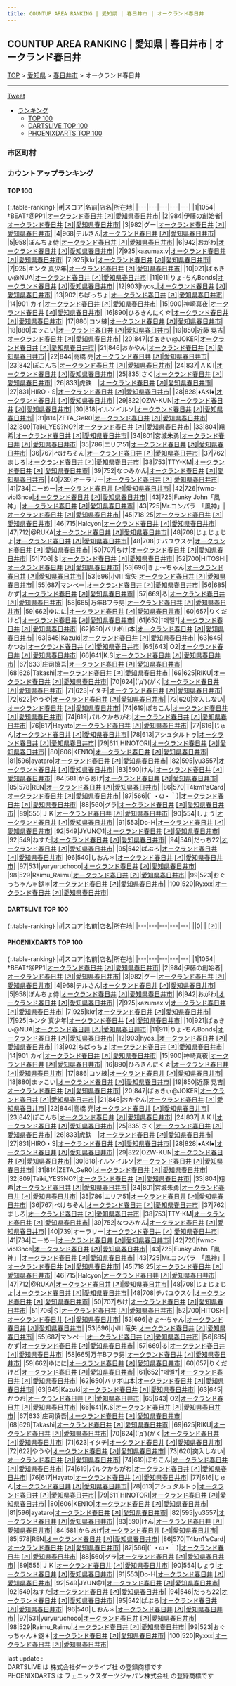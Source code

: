 ```yaml
---
title: COUNTUP AREA RANKING | 愛知県 | 春日井市 | オークランド春日井
---
```

## COUNTUP AREA RANKING | 愛知県 | 春日井市 | オークランド春日井

[TOP](/darts/rank/) > [愛知県](/darts/rank/愛知県/) > [春日井市](/darts/rank/愛知県/春日井市/) > オークランド春日井

___

<a href="https://twitter.com/share?ref_src=twsrc%5Etfw" data-text="COUNTUP AREA RANKING | 愛知県春日井市オークランド春日井" class="twitter-share-button" data-hashtags="DARTSLIVE,PHOENIXDARTS,darts,ダーツ" data-show-count="false">Tweet</a>

* [ランキング](#カウントアップランキング)
    * [TOP 100](#top-100)
    * [DARTSLIVE TOP 100](#dartslive-top-100)
    * [PHOENIXDARTS TOP 100](#phoenixdarts-top-100)

### 市区町村

<ul>

</ul>

### カウントアップランキング

#### TOP 100



{:.table-ranking}
|#|スコア|名前|店名|所在地|
|---|---|---|---|---|
|1|1054|<span class="rank-name-pd">†BEAT†@PP1</span>|<a href="/darts/rank/shops/10073.html">オークランド春日井</a> <a href="https://vs.phoenixdarts.com/jp/shop/shopDetailInfo/s_10073?s_seq=10073">[↗]</a>|<a href="/darts/rank/愛知県/春日井市">愛知県春日井市</a>|
|2|984|<span class="rank-name-pd">伊藤の創始者</span>|<a href="/darts/rank/shops/10073.html">オークランド春日井</a> <a href="https://vs.phoenixdarts.com/jp/shop/shopDetailInfo/s_10073?s_seq=10073">[↗]</a>|<a href="/darts/rank/愛知県/春日井市">愛知県春日井市</a>|
|3|982|<span class="rank-name-pd">グー</span>|<a href="/darts/rank/shops/10073.html">オークランド春日井</a> <a href="https://vs.phoenixdarts.com/jp/shop/shopDetailInfo/s_10073?s_seq=10073">[↗]</a>|<a href="/darts/rank/愛知県/春日井市">愛知県春日井市</a>|
|4|968|<span class="rank-name-pd">テルさん</span>|<a href="/darts/rank/shops/10073.html">オークランド春日井</a> <a href="https://vs.phoenixdarts.com/jp/shop/shopDetailInfo/s_10073?s_seq=10073">[↗]</a>|<a href="/darts/rank/愛知県/春日井市">愛知県春日井市</a>|
|5|958|<span class="rank-name-pd">ぽんちょ侍</span>|<a href="/darts/rank/shops/10073.html">オークランド春日井</a> <a href="https://vs.phoenixdarts.com/jp/shop/shopDetailInfo/s_10073?s_seq=10073">[↗]</a>|<a href="/darts/rank/愛知県/春日井市">愛知県春日井市</a>|
|6|942|<span class="rank-name-pd">おがわ</span>|<a href="/darts/rank/shops/10073.html">オークランド春日井</a> <a href="https://vs.phoenixdarts.com/jp/shop/shopDetailInfo/s_10073?s_seq=10073">[↗]</a>|<a href="/darts/rank/愛知県/春日井市">愛知県春日井市</a>|
|7|925|<span class="rank-name-pd">kazumax.v</span>|<a href="/darts/rank/shops/10073.html">オークランド春日井</a> <a href="https://vs.phoenixdarts.com/jp/shop/shopDetailInfo/s_10073?s_seq=10073">[↗]</a>|<a href="/darts/rank/愛知県/春日井市">愛知県春日井市</a>|
|7|925|<span class="rank-name-pd">kkr</span>|<a href="/darts/rank/shops/10073.html">オークランド春日井</a> <a href="https://vs.phoenixdarts.com/jp/shop/shopDetailInfo/s_10073?s_seq=10073">[↗]</a>|<a href="/darts/rank/愛知県/春日井市">愛知県春日井市</a>|
|7|925|<span class="rank-name-pd">キンタ 真少年</span>|<a href="/darts/rank/shops/10073.html">オークランド春日井</a> <a href="https://vs.phoenixdarts.com/jp/shop/shopDetailInfo/s_10073?s_seq=10073">[↗]</a>|<a href="/darts/rank/愛知県/春日井市">愛知県春日井市</a>|
|10|921|<span class="rank-name-pd">ばぁきぃ@NUA</span>|<a href="/darts/rank/shops/10073.html">オークランド春日井</a> <a href="https://vs.phoenixdarts.com/jp/shop/shopDetailInfo/s_10073?s_seq=10073">[↗]</a>|<a href="/darts/rank/愛知県/春日井市">愛知県春日井市</a>|
|11|911|<span class="rank-name-pd">りょ-ちんBonds</span>|<a href="/darts/rank/shops/10073.html">オークランド春日井</a> <a href="https://vs.phoenixdarts.com/jp/shop/shopDetailInfo/s_10073?s_seq=10073">[↗]</a>|<a href="/darts/rank/愛知県/春日井市">愛知県春日井市</a>|
|12|903|<span class="rank-name-pd">hyos_</span>|<a href="/darts/rank/shops/10073.html">オークランド春日井</a> <a href="https://vs.phoenixdarts.com/jp/shop/shopDetailInfo/s_10073?s_seq=10073">[↗]</a>|<a href="/darts/rank/愛知県/春日井市">愛知県春日井市</a>|
|13|902|<span class="rank-name-pd">ちばっちょ</span>|<a href="/darts/rank/shops/10073.html">オークランド春日井</a> <a href="https://vs.phoenixdarts.com/jp/shop/shopDetailInfo/s_10073?s_seq=10073">[↗]</a>|<a href="/darts/rank/愛知県/春日井市">愛知県春日井市</a>|
|14|901|<span class="rank-name-pd">カイ</span>|<a href="/darts/rank/shops/10073.html">オークランド春日井</a> <a href="https://vs.phoenixdarts.com/jp/shop/shopDetailInfo/s_10073?s_seq=10073">[↗]</a>|<a href="/darts/rank/愛知県/春日井市">愛知県春日井市</a>|
|15|900|<span class="rank-name-pd">神崎真夜</span>|<a href="/darts/rank/shops/10073.html">オークランド春日井</a> <a href="https://vs.phoenixdarts.com/jp/shop/shopDetailInfo/s_10073?s_seq=10073">[↗]</a>|<a href="/darts/rank/愛知県/春日井市">愛知県春日井市</a>|
|16|890|<span class="rank-name-pd">ひろきんにく☆</span>|<a href="/darts/rank/shops/10073.html">オークランド春日井</a> <a href="https://vs.phoenixdarts.com/jp/shop/shopDetailInfo/s_10073?s_seq=10073">[↗]</a>|<a href="/darts/rank/愛知県/春日井市">愛知県春日井市</a>|
|17|886|<span class="rank-name-pd">コソ練</span>|<a href="/darts/rank/shops/10073.html">オークランド春日井</a> <a href="https://vs.phoenixdarts.com/jp/shop/shopDetailInfo/s_10073?s_seq=10073">[↗]</a>|<a href="/darts/rank/愛知県/春日井市">愛知県春日井市</a>|
|18|880|<span class="rank-name-pd">まッこい</span>|<a href="/darts/rank/shops/10073.html">オークランド春日井</a> <a href="https://vs.phoenixdarts.com/jp/shop/shopDetailInfo/s_10073?s_seq=10073">[↗]</a>|<a href="/darts/rank/愛知県/春日井市">愛知県春日井市</a>|
|19|850|<span class="rank-name-pd"><span class="pro-icon-pd"></span>近藤 晃吉</span>|<a href="/darts/rank/shops/10073.html">オークランド春日井</a> <a href="https://vs.phoenixdarts.com/jp/shop/shopDetailInfo/s_10073?s_seq=10073">[↗]</a>|<a href="/darts/rank/愛知県/春日井市">愛知県春日井市</a>|
|20|847|<span class="rank-name-pd">ばぁきぃ@JOKER</span>|<a href="/darts/rank/shops/10073.html">オークランド春日井</a> <a href="https://vs.phoenixdarts.com/jp/shop/shopDetailInfo/s_10073?s_seq=10073">[↗]</a>|<a href="/darts/rank/愛知県/春日井市">愛知県春日井市</a>|
|21|846|<span class="rank-name-pd">おかやん</span>|<a href="/darts/rank/shops/10073.html">オークランド春日井</a> <a href="https://vs.phoenixdarts.com/jp/shop/shopDetailInfo/s_10073?s_seq=10073">[↗]</a>|<a href="/darts/rank/愛知県/春日井市">愛知県春日井市</a>|
|22|844|<span class="rank-name-pd"><span class="pro-icon-pd"></span>高橋  亮</span>|<a href="/darts/rank/shops/10073.html">オークランド春日井</a> <a href="https://vs.phoenixdarts.com/jp/shop/shopDetailInfo/s_10073?s_seq=10073">[↗]</a>|<a href="/darts/rank/愛知県/春日井市">愛知県春日井市</a>|
|23|842|<span class="rank-name-pd">ぽこんち</span>|<a href="/darts/rank/shops/10073.html">オークランド春日井</a> <a href="https://vs.phoenixdarts.com/jp/shop/shopDetailInfo/s_10073?s_seq=10073">[↗]</a>|<a href="/darts/rank/愛知県/春日井市">愛知県春日井市</a>|
|24|837|<span class="rank-name-pd">  A  K  I</span>|<a href="/darts/rank/shops/10073.html">オークランド春日井</a> <a href="https://vs.phoenixdarts.com/jp/shop/shopDetailInfo/s_10073?s_seq=10073">[↗]</a>|<a href="/darts/rank/愛知県/春日井市">愛知県春日井市</a>|
|25|835|<span class="rank-name-pd">さく</span>|<a href="/darts/rank/shops/10073.html">オークランド春日井</a> <a href="https://vs.phoenixdarts.com/jp/shop/shopDetailInfo/s_10073?s_seq=10073">[↗]</a>|<a href="/darts/rank/愛知県/春日井市">愛知県春日井市</a>|
|26|833|<span class="rank-name-pd">虎鉄　</span>|<a href="/darts/rank/shops/10073.html">オークランド春日井</a> <a href="https://vs.phoenixdarts.com/jp/shop/shopDetailInfo/s_10073?s_seq=10073">[↗]</a>|<a href="/darts/rank/愛知県/春日井市">愛知県春日井市</a>|
|27|831|<span class="rank-name-pd">HIRO・S</span>|<a href="/darts/rank/shops/10073.html">オークランド春日井</a> <a href="https://vs.phoenixdarts.com/jp/shop/shopDetailInfo/s_10073?s_seq=10073">[↗]</a>|<a href="/darts/rank/愛知県/春日井市">愛知県春日井市</a>|
|28|828|<span class="rank-name-pd">♦︎AKI♦︎</span>|<a href="/darts/rank/shops/10073.html">オークランド春日井</a> <a href="https://vs.phoenixdarts.com/jp/shop/shopDetailInfo/s_10073?s_seq=10073">[↗]</a>|<a href="/darts/rank/愛知県/春日井市">愛知県春日井市</a>|
|29|822|<span class="rank-name-pd">OZW-KUN</span>|<a href="/darts/rank/shops/10073.html">オークランド春日井</a> <a href="https://vs.phoenixdarts.com/jp/shop/shopDetailInfo/s_10073?s_seq=10073">[↗]</a>|<a href="/darts/rank/愛知県/春日井市">愛知県春日井市</a>|
|30|818|<span class="rank-name-pd">イルソイルソ</span>|<a href="/darts/rank/shops/10073.html">オークランド春日井</a> <a href="https://vs.phoenixdarts.com/jp/shop/shopDetailInfo/s_10073?s_seq=10073">[↗]</a>|<a href="/darts/rank/愛知県/春日井市">愛知県春日井市</a>|
|31|814|<span class="rank-name-pd">ZETA_GeR0</span>|<a href="/darts/rank/shops/10073.html">オークランド春日井</a> <a href="https://vs.phoenixdarts.com/jp/shop/shopDetailInfo/s_10073?s_seq=10073">[↗]</a>|<a href="/darts/rank/愛知県/春日井市">愛知県春日井市</a>|
|32|809|<span class="rank-name-pd">Taiki_YES?NO?</span>|<a href="/darts/rank/shops/10073.html">オークランド春日井</a> <a href="https://vs.phoenixdarts.com/jp/shop/shopDetailInfo/s_10073?s_seq=10073">[↗]</a>|<a href="/darts/rank/愛知県/春日井市">愛知県春日井市</a>|
|33|804|<span class="rank-name-pd">翔希</span>|<a href="/darts/rank/shops/10073.html">オークランド春日井</a> <a href="https://vs.phoenixdarts.com/jp/shop/shopDetailInfo/s_10073?s_seq=10073">[↗]</a>|<a href="/darts/rank/愛知県/春日井市">愛知県春日井市</a>|
|34|801|<span class="rank-name-pd">宮城朱勇</span>|<a href="/darts/rank/shops/10073.html">オークランド春日井</a> <a href="https://vs.phoenixdarts.com/jp/shop/shopDetailInfo/s_10073?s_seq=10073">[↗]</a>|<a href="/darts/rank/愛知県/春日井市">愛知県春日井市</a>|
|35|786|<span class="rank-name-pd">エリア51</span>|<a href="/darts/rank/shops/10073.html">オークランド春日井</a> <a href="https://vs.phoenixdarts.com/jp/shop/shopDetailInfo/s_10073?s_seq=10073">[↗]</a>|<a href="/darts/rank/愛知県/春日井市">愛知県春日井市</a>|
|36|767|<span class="rank-name-pd">ぺけちそん</span>|<a href="/darts/rank/shops/10073.html">オークランド春日井</a> <a href="https://vs.phoenixdarts.com/jp/shop/shopDetailInfo/s_10073?s_seq=10073">[↗]</a>|<a href="/darts/rank/愛知県/春日井市">愛知県春日井市</a>|
|37|762|<span class="rank-name-pd">ましろ</span>|<a href="/darts/rank/shops/10073.html">オークランド春日井</a> <a href="https://vs.phoenixdarts.com/jp/shop/shopDetailInfo/s_10073?s_seq=10073">[↗]</a>|<a href="/darts/rank/愛知県/春日井市">愛知県春日井市</a>|
|38|753|<span class="rank-name-pd">TTY-KM</span>|<a href="/darts/rank/shops/10073.html">オークランド春日井</a> <a href="https://vs.phoenixdarts.com/jp/shop/shopDetailInfo/s_10073?s_seq=10073">[↗]</a>|<a href="/darts/rank/愛知県/春日井市">愛知県春日井市</a>|
|39|752|<span class="rank-name-pd">なつみかん</span>|<a href="/darts/rank/shops/10073.html">オークランド春日井</a> <a href="https://vs.phoenixdarts.com/jp/shop/shopDetailInfo/s_10073?s_seq=10073">[↗]</a>|<a href="/darts/rank/愛知県/春日井市">愛知県春日井市</a>|
|40|739|<span class="rank-name-pd">オーラリー</span>|<a href="/darts/rank/shops/10073.html">オークランド春日井</a> <a href="https://vs.phoenixdarts.com/jp/shop/shopDetailInfo/s_10073?s_seq=10073">[↗]</a>|<a href="/darts/rank/愛知県/春日井市">愛知県春日井市</a>|
|41|734|<span class="rank-name-pd">こーめー</span>|<a href="/darts/rank/shops/10073.html">オークランド春日井</a> <a href="https://vs.phoenixdarts.com/jp/shop/shopDetailInfo/s_10073?s_seq=10073">[↗]</a>|<a href="/darts/rank/愛知県/春日井市">愛知県春日井市</a>|
|42|726|<span class="rank-name-pd">fwmc-viol3nce</span>|<a href="/darts/rank/shops/10073.html">オークランド春日井</a> <a href="https://vs.phoenixdarts.com/jp/shop/shopDetailInfo/s_10073?s_seq=10073">[↗]</a>|<a href="/darts/rank/愛知県/春日井市">愛知県春日井市</a>|
|43|725|<span class="rank-name-pd">Funky John「風神」</span>|<a href="/darts/rank/shops/10073.html">オークランド春日井</a> <a href="https://vs.phoenixdarts.com/jp/shop/shopDetailInfo/s_10073?s_seq=10073">[↗]</a>|<a href="/darts/rank/愛知県/春日井市">愛知県春日井市</a>|
|43|725|<span class="rank-name-pd">Mr.コンパラ　「風神」</span>|<a href="/darts/rank/shops/10073.html">オークランド春日井</a> <a href="https://vs.phoenixdarts.com/jp/shop/shopDetailInfo/s_10073?s_seq=10073">[↗]</a>|<a href="/darts/rank/愛知県/春日井市">愛知県春日井市</a>|
|45|718|<span class="rank-name-pd">25</span>|<a href="/darts/rank/shops/10073.html">オークランド春日井</a> <a href="https://vs.phoenixdarts.com/jp/shop/shopDetailInfo/s_10073?s_seq=10073">[↗]</a>|<a href="/darts/rank/愛知県/春日井市">愛知県春日井市</a>|
|46|715|<span class="rank-name-pd">Halcyon</span>|<a href="/darts/rank/shops/10073.html">オークランド春日井</a> <a href="https://vs.phoenixdarts.com/jp/shop/shopDetailInfo/s_10073?s_seq=10073">[↗]</a>|<a href="/darts/rank/愛知県/春日井市">愛知県春日井市</a>|
|47|712|<span class="rank-name-pd">@RUKA</span>|<a href="/darts/rank/shops/10073.html">オークランド春日井</a> <a href="https://vs.phoenixdarts.com/jp/shop/shopDetailInfo/s_10073?s_seq=10073">[↗]</a>|<a href="/darts/rank/愛知県/春日井市">愛知県春日井市</a>|
|48|708|<span class="rank-name-pd">じょじょじょ</span>|<a href="/darts/rank/shops/10073.html">オークランド春日井</a> <a href="https://vs.phoenixdarts.com/jp/shop/shopDetailInfo/s_10073?s_seq=10073">[↗]</a>|<a href="/darts/rank/愛知県/春日井市">愛知県春日井市</a>|
|48|708|<span class="rank-name-pd">チバユウスケ</span>|<a href="/darts/rank/shops/10073.html">オークランド春日井</a> <a href="https://vs.phoenixdarts.com/jp/shop/shopDetailInfo/s_10073?s_seq=10073">[↗]</a>|<a href="/darts/rank/愛知県/春日井市">愛知県春日井市</a>|
|50|707|<span class="rank-name-pd">ちけ</span>|<a href="/darts/rank/shops/10073.html">オークランド春日井</a> <a href="https://vs.phoenixdarts.com/jp/shop/shopDetailInfo/s_10073?s_seq=10073">[↗]</a>|<a href="/darts/rank/愛知県/春日井市">愛知県春日井市</a>|
|51|706|<span class="rank-name-pd">＄</span>|<a href="/darts/rank/shops/10073.html">オークランド春日井</a> <a href="https://vs.phoenixdarts.com/jp/shop/shopDetailInfo/s_10073?s_seq=10073">[↗]</a>|<a href="/darts/rank/愛知県/春日井市">愛知県春日井市</a>|
|52|700|<span class="rank-name-pd">HITOSHI</span>|<a href="/darts/rank/shops/10073.html">オークランド春日井</a> <a href="https://vs.phoenixdarts.com/jp/shop/shopDetailInfo/s_10073?s_seq=10073">[↗]</a>|<a href="/darts/rank/愛知県/春日井市">愛知県春日井市</a>|
|53|696|<span class="rank-name-pd">きょ～ちゃん</span>|<a href="/darts/rank/shops/10073.html">オークランド春日井</a> <a href="https://vs.phoenixdarts.com/jp/shop/shopDetailInfo/s_10073?s_seq=10073">[↗]</a>|<a href="/darts/rank/愛知県/春日井市">愛知県春日井市</a>|
|53|696|<span class="rank-name-pd">小川 竜矢</span>|<a href="/darts/rank/shops/10073.html">オークランド春日井</a> <a href="https://vs.phoenixdarts.com/jp/shop/shopDetailInfo/s_10073?s_seq=10073">[↗]</a>|<a href="/darts/rank/愛知県/春日井市">愛知県春日井市</a>|
|55|687|<span class="rank-name-pd">マンペー</span>|<a href="/darts/rank/shops/10073.html">オークランド春日井</a> <a href="https://vs.phoenixdarts.com/jp/shop/shopDetailInfo/s_10073?s_seq=10073">[↗]</a>|<a href="/darts/rank/愛知県/春日井市">愛知県春日井市</a>|
|56|685|<span class="rank-name-pd">かず</span>|<a href="/darts/rank/shops/10073.html">オークランド春日井</a> <a href="https://vs.phoenixdarts.com/jp/shop/shopDetailInfo/s_10073?s_seq=10073">[↗]</a>|<a href="/darts/rank/愛知県/春日井市">愛知県春日井市</a>|
|57|669|<span class="rank-name-pd">る</span>|<a href="/darts/rank/shops/10073.html">オークランド春日井</a> <a href="https://vs.phoenixdarts.com/jp/shop/shopDetailInfo/s_10073?s_seq=10073">[↗]</a>|<a href="/darts/rank/愛知県/春日井市">愛知県春日井市</a>|
|58|665|<span class="rank-name-pd">万年Bフラ男</span>|<a href="/darts/rank/shops/10073.html">オークランド春日井</a> <a href="https://vs.phoenixdarts.com/jp/shop/shopDetailInfo/s_10073?s_seq=10073">[↗]</a>|<a href="/darts/rank/愛知県/春日井市">愛知県春日井市</a>|
|59|662|<span class="rank-name-pd">ゆにに</span>|<a href="/darts/rank/shops/10073.html">オークランド春日井</a> <a href="https://vs.phoenixdarts.com/jp/shop/shopDetailInfo/s_10073?s_seq=10073">[↗]</a>|<a href="/darts/rank/愛知県/春日井市">愛知県春日井市</a>|
|60|657|<span class="rank-name-pd">りくだけど</span>|<a href="/darts/rank/shops/10073.html">オークランド春日井</a> <a href="https://vs.phoenixdarts.com/jp/shop/shopDetailInfo/s_10073?s_seq=10073">[↗]</a>|<a href="/darts/rank/愛知県/春日井市">愛知県春日井市</a>|
|61|652|<span class="rank-name-pd">†메멜†</span>|<a href="/darts/rank/shops/10073.html">オークランド春日井</a> <a href="https://vs.phoenixdarts.com/jp/shop/shopDetailInfo/s_10073?s_seq=10073">[↗]</a>|<a href="/darts/rank/愛知県/春日井市">愛知県春日井市</a>|
|62|650|<span class="rank-name-pd">バリボ山本</span>|<a href="/darts/rank/shops/10073.html">オークランド春日井</a> <a href="https://vs.phoenixdarts.com/jp/shop/shopDetailInfo/s_10073?s_seq=10073">[↗]</a>|<a href="/darts/rank/愛知県/春日井市">愛知県春日井市</a>|
|63|645|<span class="rank-name-pd">Kazuki</span>|<a href="/darts/rank/shops/10073.html">オークランド春日井</a> <a href="https://vs.phoenixdarts.com/jp/shop/shopDetailInfo/s_10073?s_seq=10073">[↗]</a>|<a href="/darts/rank/愛知県/春日井市">愛知県春日井市</a>|
|63|645|<span class="rank-name-pd">かつお</span>|<a href="/darts/rank/shops/10073.html">オークランド春日井</a> <a href="https://vs.phoenixdarts.com/jp/shop/shopDetailInfo/s_10073?s_seq=10073">[↗]</a>|<a href="/darts/rank/愛知県/春日井市">愛知県春日井市</a>|
|65|643|<span class="rank-name-pd"> O2</span>|<a href="/darts/rank/shops/10073.html">オークランド春日井</a> <a href="https://vs.phoenixdarts.com/jp/shop/shopDetailInfo/s_10073?s_seq=10073">[↗]</a>|<a href="/darts/rank/愛知県/春日井市">愛知県春日井市</a>|
|66|641|<span class="rank-name-pd">K.S</span>|<a href="/darts/rank/shops/10073.html">オークランド春日井</a> <a href="https://vs.phoenixdarts.com/jp/shop/shopDetailInfo/s_10073?s_seq=10073">[↗]</a>|<a href="/darts/rank/愛知県/春日井市">愛知県春日井市</a>|
|67|633|<span class="rank-name-pd">庄司慎吾</span>|<a href="/darts/rank/shops/10073.html">オークランド春日井</a> <a href="https://vs.phoenixdarts.com/jp/shop/shopDetailInfo/s_10073?s_seq=10073">[↗]</a>|<a href="/darts/rank/愛知県/春日井市">愛知県春日井市</a>|
|68|626|<span class="rank-name-pd">Takashi</span>|<a href="/darts/rank/shops/10073.html">オークランド春日井</a> <a href="https://vs.phoenixdarts.com/jp/shop/shopDetailInfo/s_10073?s_seq=10073">[↗]</a>|<a href="/darts/rank/愛知県/春日井市">愛知県春日井市</a>|
|69|625|<span class="rank-name-pd">RIKU</span>|<a href="/darts/rank/shops/10073.html">オークランド春日井</a> <a href="https://vs.phoenixdarts.com/jp/shop/shopDetailInfo/s_10073?s_seq=10073">[↗]</a>|<a href="/darts/rank/愛知県/春日井市">愛知県春日井市</a>|
|70|624|<span class="rank-name-pd">(´д`)(がく</span>|<a href="/darts/rank/shops/10073.html">オークランド春日井</a> <a href="https://vs.phoenixdarts.com/jp/shop/shopDetailInfo/s_10073?s_seq=10073">[↗]</a>|<a href="/darts/rank/愛知県/春日井市">愛知県春日井市</a>|
|71|623|<span class="rank-name-pd">イタチ</span>|<a href="/darts/rank/shops/10073.html">オークランド春日井</a> <a href="https://vs.phoenixdarts.com/jp/shop/shopDetailInfo/s_10073?s_seq=10073">[↗]</a>|<a href="/darts/rank/愛知県/春日井市">愛知県春日井市</a>|
|72|622|<span class="rank-name-pd">やうや</span>|<a href="/darts/rank/shops/10073.html">オークランド春日井</a> <a href="https://vs.phoenixdarts.com/jp/shop/shopDetailInfo/s_10073?s_seq=10073">[↗]</a>|<a href="/darts/rank/愛知県/春日井市">愛知県春日井市</a>|
|73|620|<span class="rank-name-pd">突入しない</span>|<a href="/darts/rank/shops/10073.html">オークランド春日井</a> <a href="https://vs.phoenixdarts.com/jp/shop/shopDetailInfo/s_10073?s_seq=10073">[↗]</a>|<a href="/darts/rank/愛知県/春日井市">愛知県春日井市</a>|
|74|619|<span class="rank-name-pd">ぽちこん</span>|<a href="/darts/rank/shops/10073.html">オークランド春日井</a> <a href="https://vs.phoenixdarts.com/jp/shop/shopDetailInfo/s_10073?s_seq=10073">[↗]</a>|<a href="/darts/rank/愛知県/春日井市">愛知県春日井市</a>|
|74|619|<span class="rank-name-pd">パルクかちがわ</span>|<a href="/darts/rank/shops/10073.html">オークランド春日井</a> <a href="https://vs.phoenixdarts.com/jp/shop/shopDetailInfo/s_10073?s_seq=10073">[↗]</a>|<a href="/darts/rank/愛知県/春日井市">愛知県春日井市</a>|
|76|617|<span class="rank-name-pd">Hayato</span>|<a href="/darts/rank/shops/10073.html">オークランド春日井</a> <a href="https://vs.phoenixdarts.com/jp/shop/shopDetailInfo/s_10073?s_seq=10073">[↗]</a>|<a href="/darts/rank/愛知県/春日井市">愛知県春日井市</a>|
|77|616|<span class="rank-name-pd">じゅん</span>|<a href="/darts/rank/shops/10073.html">オークランド春日井</a> <a href="https://vs.phoenixdarts.com/jp/shop/shopDetailInfo/s_10073?s_seq=10073">[↗]</a>|<a href="/darts/rank/愛知県/春日井市">愛知県春日井市</a>|
|78|613|<span class="rank-name-pd">アシュタルトゥ</span>|<a href="/darts/rank/shops/10073.html">オークランド春日井</a> <a href="https://vs.phoenixdarts.com/jp/shop/shopDetailInfo/s_10073?s_seq=10073">[↗]</a>|<a href="/darts/rank/愛知県/春日井市">愛知県春日井市</a>|
|79|611|<span class="rank-name-pd">HINOTORI</span>|<a href="/darts/rank/shops/10073.html">オークランド春日井</a> <a href="https://vs.phoenixdarts.com/jp/shop/shopDetailInfo/s_10073?s_seq=10073">[↗]</a>|<a href="/darts/rank/愛知県/春日井市">愛知県春日井市</a>|
|80|606|<span class="rank-name-pd">KEN1O</span>|<a href="/darts/rank/shops/10073.html">オークランド春日井</a> <a href="https://vs.phoenixdarts.com/jp/shop/shopDetailInfo/s_10073?s_seq=10073">[↗]</a>|<a href="/darts/rank/愛知県/春日井市">愛知県春日井市</a>|
|81|596|<span class="rank-name-pd">ayataro</span>|<a href="/darts/rank/shops/10073.html">オークランド春日井</a> <a href="https://vs.phoenixdarts.com/jp/shop/shopDetailInfo/s_10073?s_seq=10073">[↗]</a>|<a href="/darts/rank/愛知県/春日井市">愛知県春日井市</a>|
|82|595|<span class="rank-name-pd">yu3557</span>|<a href="/darts/rank/shops/10073.html">オークランド春日井</a> <a href="https://vs.phoenixdarts.com/jp/shop/shopDetailInfo/s_10073?s_seq=10073">[↗]</a>|<a href="/darts/rank/愛知県/春日井市">愛知県春日井市</a>|
|83|590|<span class="rank-name-pd">けん</span>|<a href="/darts/rank/shops/10073.html">オークランド春日井</a> <a href="https://vs.phoenixdarts.com/jp/shop/shopDetailInfo/s_10073?s_seq=10073">[↗]</a>|<a href="/darts/rank/愛知県/春日井市">愛知県春日井市</a>|
|84|581|<span class="rank-name-pd">からあげ</span>|<a href="/darts/rank/shops/10073.html">オークランド春日井</a> <a href="https://vs.phoenixdarts.com/jp/shop/shopDetailInfo/s_10073?s_seq=10073">[↗]</a>|<a href="/darts/rank/愛知県/春日井市">愛知県春日井市</a>|
|85|578|<span class="rank-name-pd">REN</span>|<a href="/darts/rank/shops/10073.html">オークランド春日井</a> <a href="https://vs.phoenixdarts.com/jp/shop/shopDetailInfo/s_10073?s_seq=10073">[↗]</a>|<a href="/darts/rank/愛知県/春日井市">愛知県春日井市</a>|
|86|570|<span class="rank-name-pd">T4km1&#x27;sCard</span>|<a href="/darts/rank/shops/10073.html">オークランド春日井</a> <a href="https://vs.phoenixdarts.com/jp/shop/shopDetailInfo/s_10073?s_seq=10073">[↗]</a>|<a href="/darts/rank/愛知県/春日井市">愛知県春日井市</a>|
|87|566|<span class="rank-name-pd">(´ ・ω・｀)</span>|<a href="/darts/rank/shops/10073.html">オークランド春日井</a> <a href="https://vs.phoenixdarts.com/jp/shop/shopDetailInfo/s_10073?s_seq=10073">[↗]</a>|<a href="/darts/rank/愛知県/春日井市">愛知県春日井市</a>|
|88|560|<span class="rank-name-pd">グラ</span>|<a href="/darts/rank/shops/10073.html">オークランド春日井</a> <a href="https://vs.phoenixdarts.com/jp/shop/shopDetailInfo/s_10073?s_seq=10073">[↗]</a>|<a href="/darts/rank/愛知県/春日井市">愛知県春日井市</a>|
|89|555|<span class="rank-name-pd">ＪＫ</span>|<a href="/darts/rank/shops/10073.html">オークランド春日井</a> <a href="https://vs.phoenixdarts.com/jp/shop/shopDetailInfo/s_10073?s_seq=10073">[↗]</a>|<a href="/darts/rank/愛知県/春日井市">愛知県春日井市</a>|
|90|554|<span class="rank-name-pd">しょう</span>|<a href="/darts/rank/shops/10073.html">オークランド春日井</a> <a href="https://vs.phoenixdarts.com/jp/shop/shopDetailInfo/s_10073?s_seq=10073">[↗]</a>|<a href="/darts/rank/愛知県/春日井市">愛知県春日井市</a>|
|91|553|<span class="rank-name-pd">Do-H</span>|<a href="/darts/rank/shops/10073.html">オークランド春日井</a> <a href="https://vs.phoenixdarts.com/jp/shop/shopDetailInfo/s_10073?s_seq=10073">[↗]</a>|<a href="/darts/rank/愛知県/春日井市">愛知県春日井市</a>|
|92|549|<span class="rank-name-pd">JYUN@1</span>|<a href="/darts/rank/shops/10073.html">オークランド春日井</a> <a href="https://vs.phoenixdarts.com/jp/shop/shopDetailInfo/s_10073?s_seq=10073">[↗]</a>|<a href="/darts/rank/愛知県/春日井市">愛知県春日井市</a>|
|92|549|<span class="rank-name-pd">ねすた</span>|<a href="/darts/rank/shops/10073.html">オークランド春日井</a> <a href="https://vs.phoenixdarts.com/jp/shop/shopDetailInfo/s_10073?s_seq=10073">[↗]</a>|<a href="/darts/rank/愛知県/春日井市">愛知県春日井市</a>|
|94|546|<span class="rank-name-pd">だっち22</span>|<a href="/darts/rank/shops/10073.html">オークランド春日井</a> <a href="https://vs.phoenixdarts.com/jp/shop/shopDetailInfo/s_10073?s_seq=10073">[↗]</a>|<a href="/darts/rank/愛知県/春日井市">愛知県春日井市</a>|
|95|542|<span class="rank-name-pd">ぱぶろ</span>|<a href="/darts/rank/shops/10073.html">オークランド春日井</a> <a href="https://vs.phoenixdarts.com/jp/shop/shopDetailInfo/s_10073?s_seq=10073">[↗]</a>|<a href="/darts/rank/愛知県/春日井市">愛知県春日井市</a>|
|96|540|<span class="rank-name-pd">しおん＊</span>|<a href="/darts/rank/shops/10073.html">オークランド春日井</a> <a href="https://vs.phoenixdarts.com/jp/shop/shopDetailInfo/s_10073?s_seq=10073">[↗]</a>|<a href="/darts/rank/愛知県/春日井市">愛知県春日井市</a>|
|97|531|<span class="rank-name-pd">yuryuruchoco</span>|<a href="/darts/rank/shops/10073.html">オークランド春日井</a> <a href="https://vs.phoenixdarts.com/jp/shop/shopDetailInfo/s_10073?s_seq=10073">[↗]</a>|<a href="/darts/rank/愛知県/春日井市">愛知県春日井市</a>|
|98|529|<span class="rank-name-pd">Raimu_Raimu</span>|<a href="/darts/rank/shops/10073.html">オークランド春日井</a> <a href="https://vs.phoenixdarts.com/jp/shop/shopDetailInfo/s_10073?s_seq=10073">[↗]</a>|<a href="/darts/rank/愛知県/春日井市">愛知県春日井市</a>|
|99|523|<span class="rank-name-pd">おぐっちゃん＊鎹＊</span>|<a href="/darts/rank/shops/10073.html">オークランド春日井</a> <a href="https://vs.phoenixdarts.com/jp/shop/shopDetailInfo/s_10073?s_seq=10073">[↗]</a>|<a href="/darts/rank/愛知県/春日井市">愛知県春日井市</a>|
|100|520|<span class="rank-name-pd">Ryxxx</span>|<a href="/darts/rank/shops/10073.html">オークランド春日井</a> <a href="https://vs.phoenixdarts.com/jp/shop/shopDetailInfo/s_10073?s_seq=10073">[↗]</a>|<a href="/darts/rank/愛知県/春日井市">愛知県春日井市</a>|


#### DARTSLIVE TOP 100



{:.table-ranking}
|#|スコア|名前|店名|所在地|
|---|---|---|---|---|
||0|<span class="rank-name-dl"> </span>|<a href="/darts/rank/shops/.html"></a> <a href="">[↗]</a>|<a href="/darts/rank//"></a>|


#### PHOENIXDARTS TOP 100



{:.table-ranking}
|#|スコア|名前|店名|所在地|
|---|---|---|---|---|
|1|1054|<span class="rank-name-pd">†BEAT†@PP1</span>|<a href="/darts/rank/shops/10073.html">オークランド春日井</a> <a href="https://vs.phoenixdarts.com/jp/shop/shopDetailInfo/s_10073?s_seq=10073">[↗]</a>|<a href="/darts/rank/愛知県/春日井市">愛知県春日井市</a>|
|2|984|<span class="rank-name-pd">伊藤の創始者</span>|<a href="/darts/rank/shops/10073.html">オークランド春日井</a> <a href="https://vs.phoenixdarts.com/jp/shop/shopDetailInfo/s_10073?s_seq=10073">[↗]</a>|<a href="/darts/rank/愛知県/春日井市">愛知県春日井市</a>|
|3|982|<span class="rank-name-pd">グー</span>|<a href="/darts/rank/shops/10073.html">オークランド春日井</a> <a href="https://vs.phoenixdarts.com/jp/shop/shopDetailInfo/s_10073?s_seq=10073">[↗]</a>|<a href="/darts/rank/愛知県/春日井市">愛知県春日井市</a>|
|4|968|<span class="rank-name-pd">テルさん</span>|<a href="/darts/rank/shops/10073.html">オークランド春日井</a> <a href="https://vs.phoenixdarts.com/jp/shop/shopDetailInfo/s_10073?s_seq=10073">[↗]</a>|<a href="/darts/rank/愛知県/春日井市">愛知県春日井市</a>|
|5|958|<span class="rank-name-pd">ぽんちょ侍</span>|<a href="/darts/rank/shops/10073.html">オークランド春日井</a> <a href="https://vs.phoenixdarts.com/jp/shop/shopDetailInfo/s_10073?s_seq=10073">[↗]</a>|<a href="/darts/rank/愛知県/春日井市">愛知県春日井市</a>|
|6|942|<span class="rank-name-pd">おがわ</span>|<a href="/darts/rank/shops/10073.html">オークランド春日井</a> <a href="https://vs.phoenixdarts.com/jp/shop/shopDetailInfo/s_10073?s_seq=10073">[↗]</a>|<a href="/darts/rank/愛知県/春日井市">愛知県春日井市</a>|
|7|925|<span class="rank-name-pd">kazumax.v</span>|<a href="/darts/rank/shops/10073.html">オークランド春日井</a> <a href="https://vs.phoenixdarts.com/jp/shop/shopDetailInfo/s_10073?s_seq=10073">[↗]</a>|<a href="/darts/rank/愛知県/春日井市">愛知県春日井市</a>|
|7|925|<span class="rank-name-pd">kkr</span>|<a href="/darts/rank/shops/10073.html">オークランド春日井</a> <a href="https://vs.phoenixdarts.com/jp/shop/shopDetailInfo/s_10073?s_seq=10073">[↗]</a>|<a href="/darts/rank/愛知県/春日井市">愛知県春日井市</a>|
|7|925|<span class="rank-name-pd">キンタ 真少年</span>|<a href="/darts/rank/shops/10073.html">オークランド春日井</a> <a href="https://vs.phoenixdarts.com/jp/shop/shopDetailInfo/s_10073?s_seq=10073">[↗]</a>|<a href="/darts/rank/愛知県/春日井市">愛知県春日井市</a>|
|10|921|<span class="rank-name-pd">ばぁきぃ@NUA</span>|<a href="/darts/rank/shops/10073.html">オークランド春日井</a> <a href="https://vs.phoenixdarts.com/jp/shop/shopDetailInfo/s_10073?s_seq=10073">[↗]</a>|<a href="/darts/rank/愛知県/春日井市">愛知県春日井市</a>|
|11|911|<span class="rank-name-pd">りょ-ちんBonds</span>|<a href="/darts/rank/shops/10073.html">オークランド春日井</a> <a href="https://vs.phoenixdarts.com/jp/shop/shopDetailInfo/s_10073?s_seq=10073">[↗]</a>|<a href="/darts/rank/愛知県/春日井市">愛知県春日井市</a>|
|12|903|<span class="rank-name-pd">hyos_</span>|<a href="/darts/rank/shops/10073.html">オークランド春日井</a> <a href="https://vs.phoenixdarts.com/jp/shop/shopDetailInfo/s_10073?s_seq=10073">[↗]</a>|<a href="/darts/rank/愛知県/春日井市">愛知県春日井市</a>|
|13|902|<span class="rank-name-pd">ちばっちょ</span>|<a href="/darts/rank/shops/10073.html">オークランド春日井</a> <a href="https://vs.phoenixdarts.com/jp/shop/shopDetailInfo/s_10073?s_seq=10073">[↗]</a>|<a href="/darts/rank/愛知県/春日井市">愛知県春日井市</a>|
|14|901|<span class="rank-name-pd">カイ</span>|<a href="/darts/rank/shops/10073.html">オークランド春日井</a> <a href="https://vs.phoenixdarts.com/jp/shop/shopDetailInfo/s_10073?s_seq=10073">[↗]</a>|<a href="/darts/rank/愛知県/春日井市">愛知県春日井市</a>|
|15|900|<span class="rank-name-pd">神崎真夜</span>|<a href="/darts/rank/shops/10073.html">オークランド春日井</a> <a href="https://vs.phoenixdarts.com/jp/shop/shopDetailInfo/s_10073?s_seq=10073">[↗]</a>|<a href="/darts/rank/愛知県/春日井市">愛知県春日井市</a>|
|16|890|<span class="rank-name-pd">ひろきんにく☆</span>|<a href="/darts/rank/shops/10073.html">オークランド春日井</a> <a href="https://vs.phoenixdarts.com/jp/shop/shopDetailInfo/s_10073?s_seq=10073">[↗]</a>|<a href="/darts/rank/愛知県/春日井市">愛知県春日井市</a>|
|17|886|<span class="rank-name-pd">コソ練</span>|<a href="/darts/rank/shops/10073.html">オークランド春日井</a> <a href="https://vs.phoenixdarts.com/jp/shop/shopDetailInfo/s_10073?s_seq=10073">[↗]</a>|<a href="/darts/rank/愛知県/春日井市">愛知県春日井市</a>|
|18|880|<span class="rank-name-pd">まッこい</span>|<a href="/darts/rank/shops/10073.html">オークランド春日井</a> <a href="https://vs.phoenixdarts.com/jp/shop/shopDetailInfo/s_10073?s_seq=10073">[↗]</a>|<a href="/darts/rank/愛知県/春日井市">愛知県春日井市</a>|
|19|850|<span class="rank-name-pd"><span class="pro-icon-pd"></span>近藤 晃吉</span>|<a href="/darts/rank/shops/10073.html">オークランド春日井</a> <a href="https://vs.phoenixdarts.com/jp/shop/shopDetailInfo/s_10073?s_seq=10073">[↗]</a>|<a href="/darts/rank/愛知県/春日井市">愛知県春日井市</a>|
|20|847|<span class="rank-name-pd">ばぁきぃ@JOKER</span>|<a href="/darts/rank/shops/10073.html">オークランド春日井</a> <a href="https://vs.phoenixdarts.com/jp/shop/shopDetailInfo/s_10073?s_seq=10073">[↗]</a>|<a href="/darts/rank/愛知県/春日井市">愛知県春日井市</a>|
|21|846|<span class="rank-name-pd">おかやん</span>|<a href="/darts/rank/shops/10073.html">オークランド春日井</a> <a href="https://vs.phoenixdarts.com/jp/shop/shopDetailInfo/s_10073?s_seq=10073">[↗]</a>|<a href="/darts/rank/愛知県/春日井市">愛知県春日井市</a>|
|22|844|<span class="rank-name-pd"><span class="pro-icon-pd"></span>高橋  亮</span>|<a href="/darts/rank/shops/10073.html">オークランド春日井</a> <a href="https://vs.phoenixdarts.com/jp/shop/shopDetailInfo/s_10073?s_seq=10073">[↗]</a>|<a href="/darts/rank/愛知県/春日井市">愛知県春日井市</a>|
|23|842|<span class="rank-name-pd">ぽこんち</span>|<a href="/darts/rank/shops/10073.html">オークランド春日井</a> <a href="https://vs.phoenixdarts.com/jp/shop/shopDetailInfo/s_10073?s_seq=10073">[↗]</a>|<a href="/darts/rank/愛知県/春日井市">愛知県春日井市</a>|
|24|837|<span class="rank-name-pd">  A  K  I</span>|<a href="/darts/rank/shops/10073.html">オークランド春日井</a> <a href="https://vs.phoenixdarts.com/jp/shop/shopDetailInfo/s_10073?s_seq=10073">[↗]</a>|<a href="/darts/rank/愛知県/春日井市">愛知県春日井市</a>|
|25|835|<span class="rank-name-pd">さく</span>|<a href="/darts/rank/shops/10073.html">オークランド春日井</a> <a href="https://vs.phoenixdarts.com/jp/shop/shopDetailInfo/s_10073?s_seq=10073">[↗]</a>|<a href="/darts/rank/愛知県/春日井市">愛知県春日井市</a>|
|26|833|<span class="rank-name-pd">虎鉄　</span>|<a href="/darts/rank/shops/10073.html">オークランド春日井</a> <a href="https://vs.phoenixdarts.com/jp/shop/shopDetailInfo/s_10073?s_seq=10073">[↗]</a>|<a href="/darts/rank/愛知県/春日井市">愛知県春日井市</a>|
|27|831|<span class="rank-name-pd">HIRO・S</span>|<a href="/darts/rank/shops/10073.html">オークランド春日井</a> <a href="https://vs.phoenixdarts.com/jp/shop/shopDetailInfo/s_10073?s_seq=10073">[↗]</a>|<a href="/darts/rank/愛知県/春日井市">愛知県春日井市</a>|
|28|828|<span class="rank-name-pd">♦︎AKI♦︎</span>|<a href="/darts/rank/shops/10073.html">オークランド春日井</a> <a href="https://vs.phoenixdarts.com/jp/shop/shopDetailInfo/s_10073?s_seq=10073">[↗]</a>|<a href="/darts/rank/愛知県/春日井市">愛知県春日井市</a>|
|29|822|<span class="rank-name-pd">OZW-KUN</span>|<a href="/darts/rank/shops/10073.html">オークランド春日井</a> <a href="https://vs.phoenixdarts.com/jp/shop/shopDetailInfo/s_10073?s_seq=10073">[↗]</a>|<a href="/darts/rank/愛知県/春日井市">愛知県春日井市</a>|
|30|818|<span class="rank-name-pd">イルソイルソ</span>|<a href="/darts/rank/shops/10073.html">オークランド春日井</a> <a href="https://vs.phoenixdarts.com/jp/shop/shopDetailInfo/s_10073?s_seq=10073">[↗]</a>|<a href="/darts/rank/愛知県/春日井市">愛知県春日井市</a>|
|31|814|<span class="rank-name-pd">ZETA_GeR0</span>|<a href="/darts/rank/shops/10073.html">オークランド春日井</a> <a href="https://vs.phoenixdarts.com/jp/shop/shopDetailInfo/s_10073?s_seq=10073">[↗]</a>|<a href="/darts/rank/愛知県/春日井市">愛知県春日井市</a>|
|32|809|<span class="rank-name-pd">Taiki_YES?NO?</span>|<a href="/darts/rank/shops/10073.html">オークランド春日井</a> <a href="https://vs.phoenixdarts.com/jp/shop/shopDetailInfo/s_10073?s_seq=10073">[↗]</a>|<a href="/darts/rank/愛知県/春日井市">愛知県春日井市</a>|
|33|804|<span class="rank-name-pd">翔希</span>|<a href="/darts/rank/shops/10073.html">オークランド春日井</a> <a href="https://vs.phoenixdarts.com/jp/shop/shopDetailInfo/s_10073?s_seq=10073">[↗]</a>|<a href="/darts/rank/愛知県/春日井市">愛知県春日井市</a>|
|34|801|<span class="rank-name-pd">宮城朱勇</span>|<a href="/darts/rank/shops/10073.html">オークランド春日井</a> <a href="https://vs.phoenixdarts.com/jp/shop/shopDetailInfo/s_10073?s_seq=10073">[↗]</a>|<a href="/darts/rank/愛知県/春日井市">愛知県春日井市</a>|
|35|786|<span class="rank-name-pd">エリア51</span>|<a href="/darts/rank/shops/10073.html">オークランド春日井</a> <a href="https://vs.phoenixdarts.com/jp/shop/shopDetailInfo/s_10073?s_seq=10073">[↗]</a>|<a href="/darts/rank/愛知県/春日井市">愛知県春日井市</a>|
|36|767|<span class="rank-name-pd">ぺけちそん</span>|<a href="/darts/rank/shops/10073.html">オークランド春日井</a> <a href="https://vs.phoenixdarts.com/jp/shop/shopDetailInfo/s_10073?s_seq=10073">[↗]</a>|<a href="/darts/rank/愛知県/春日井市">愛知県春日井市</a>|
|37|762|<span class="rank-name-pd">ましろ</span>|<a href="/darts/rank/shops/10073.html">オークランド春日井</a> <a href="https://vs.phoenixdarts.com/jp/shop/shopDetailInfo/s_10073?s_seq=10073">[↗]</a>|<a href="/darts/rank/愛知県/春日井市">愛知県春日井市</a>|
|38|753|<span class="rank-name-pd">TTY-KM</span>|<a href="/darts/rank/shops/10073.html">オークランド春日井</a> <a href="https://vs.phoenixdarts.com/jp/shop/shopDetailInfo/s_10073?s_seq=10073">[↗]</a>|<a href="/darts/rank/愛知県/春日井市">愛知県春日井市</a>|
|39|752|<span class="rank-name-pd">なつみかん</span>|<a href="/darts/rank/shops/10073.html">オークランド春日井</a> <a href="https://vs.phoenixdarts.com/jp/shop/shopDetailInfo/s_10073?s_seq=10073">[↗]</a>|<a href="/darts/rank/愛知県/春日井市">愛知県春日井市</a>|
|40|739|<span class="rank-name-pd">オーラリー</span>|<a href="/darts/rank/shops/10073.html">オークランド春日井</a> <a href="https://vs.phoenixdarts.com/jp/shop/shopDetailInfo/s_10073?s_seq=10073">[↗]</a>|<a href="/darts/rank/愛知県/春日井市">愛知県春日井市</a>|
|41|734|<span class="rank-name-pd">こーめー</span>|<a href="/darts/rank/shops/10073.html">オークランド春日井</a> <a href="https://vs.phoenixdarts.com/jp/shop/shopDetailInfo/s_10073?s_seq=10073">[↗]</a>|<a href="/darts/rank/愛知県/春日井市">愛知県春日井市</a>|
|42|726|<span class="rank-name-pd">fwmc-viol3nce</span>|<a href="/darts/rank/shops/10073.html">オークランド春日井</a> <a href="https://vs.phoenixdarts.com/jp/shop/shopDetailInfo/s_10073?s_seq=10073">[↗]</a>|<a href="/darts/rank/愛知県/春日井市">愛知県春日井市</a>|
|43|725|<span class="rank-name-pd">Funky John「風神」</span>|<a href="/darts/rank/shops/10073.html">オークランド春日井</a> <a href="https://vs.phoenixdarts.com/jp/shop/shopDetailInfo/s_10073?s_seq=10073">[↗]</a>|<a href="/darts/rank/愛知県/春日井市">愛知県春日井市</a>|
|43|725|<span class="rank-name-pd">Mr.コンパラ　「風神」</span>|<a href="/darts/rank/shops/10073.html">オークランド春日井</a> <a href="https://vs.phoenixdarts.com/jp/shop/shopDetailInfo/s_10073?s_seq=10073">[↗]</a>|<a href="/darts/rank/愛知県/春日井市">愛知県春日井市</a>|
|45|718|<span class="rank-name-pd">25</span>|<a href="/darts/rank/shops/10073.html">オークランド春日井</a> <a href="https://vs.phoenixdarts.com/jp/shop/shopDetailInfo/s_10073?s_seq=10073">[↗]</a>|<a href="/darts/rank/愛知県/春日井市">愛知県春日井市</a>|
|46|715|<span class="rank-name-pd">Halcyon</span>|<a href="/darts/rank/shops/10073.html">オークランド春日井</a> <a href="https://vs.phoenixdarts.com/jp/shop/shopDetailInfo/s_10073?s_seq=10073">[↗]</a>|<a href="/darts/rank/愛知県/春日井市">愛知県春日井市</a>|
|47|712|<span class="rank-name-pd">@RUKA</span>|<a href="/darts/rank/shops/10073.html">オークランド春日井</a> <a href="https://vs.phoenixdarts.com/jp/shop/shopDetailInfo/s_10073?s_seq=10073">[↗]</a>|<a href="/darts/rank/愛知県/春日井市">愛知県春日井市</a>|
|48|708|<span class="rank-name-pd">じょじょじょ</span>|<a href="/darts/rank/shops/10073.html">オークランド春日井</a> <a href="https://vs.phoenixdarts.com/jp/shop/shopDetailInfo/s_10073?s_seq=10073">[↗]</a>|<a href="/darts/rank/愛知県/春日井市">愛知県春日井市</a>|
|48|708|<span class="rank-name-pd">チバユウスケ</span>|<a href="/darts/rank/shops/10073.html">オークランド春日井</a> <a href="https://vs.phoenixdarts.com/jp/shop/shopDetailInfo/s_10073?s_seq=10073">[↗]</a>|<a href="/darts/rank/愛知県/春日井市">愛知県春日井市</a>|
|50|707|<span class="rank-name-pd">ちけ</span>|<a href="/darts/rank/shops/10073.html">オークランド春日井</a> <a href="https://vs.phoenixdarts.com/jp/shop/shopDetailInfo/s_10073?s_seq=10073">[↗]</a>|<a href="/darts/rank/愛知県/春日井市">愛知県春日井市</a>|
|51|706|<span class="rank-name-pd">＄</span>|<a href="/darts/rank/shops/10073.html">オークランド春日井</a> <a href="https://vs.phoenixdarts.com/jp/shop/shopDetailInfo/s_10073?s_seq=10073">[↗]</a>|<a href="/darts/rank/愛知県/春日井市">愛知県春日井市</a>|
|52|700|<span class="rank-name-pd">HITOSHI</span>|<a href="/darts/rank/shops/10073.html">オークランド春日井</a> <a href="https://vs.phoenixdarts.com/jp/shop/shopDetailInfo/s_10073?s_seq=10073">[↗]</a>|<a href="/darts/rank/愛知県/春日井市">愛知県春日井市</a>|
|53|696|<span class="rank-name-pd">きょ～ちゃん</span>|<a href="/darts/rank/shops/10073.html">オークランド春日井</a> <a href="https://vs.phoenixdarts.com/jp/shop/shopDetailInfo/s_10073?s_seq=10073">[↗]</a>|<a href="/darts/rank/愛知県/春日井市">愛知県春日井市</a>|
|53|696|<span class="rank-name-pd">小川 竜矢</span>|<a href="/darts/rank/shops/10073.html">オークランド春日井</a> <a href="https://vs.phoenixdarts.com/jp/shop/shopDetailInfo/s_10073?s_seq=10073">[↗]</a>|<a href="/darts/rank/愛知県/春日井市">愛知県春日井市</a>|
|55|687|<span class="rank-name-pd">マンペー</span>|<a href="/darts/rank/shops/10073.html">オークランド春日井</a> <a href="https://vs.phoenixdarts.com/jp/shop/shopDetailInfo/s_10073?s_seq=10073">[↗]</a>|<a href="/darts/rank/愛知県/春日井市">愛知県春日井市</a>|
|56|685|<span class="rank-name-pd">かず</span>|<a href="/darts/rank/shops/10073.html">オークランド春日井</a> <a href="https://vs.phoenixdarts.com/jp/shop/shopDetailInfo/s_10073?s_seq=10073">[↗]</a>|<a href="/darts/rank/愛知県/春日井市">愛知県春日井市</a>|
|57|669|<span class="rank-name-pd">る</span>|<a href="/darts/rank/shops/10073.html">オークランド春日井</a> <a href="https://vs.phoenixdarts.com/jp/shop/shopDetailInfo/s_10073?s_seq=10073">[↗]</a>|<a href="/darts/rank/愛知県/春日井市">愛知県春日井市</a>|
|58|665|<span class="rank-name-pd">万年Bフラ男</span>|<a href="/darts/rank/shops/10073.html">オークランド春日井</a> <a href="https://vs.phoenixdarts.com/jp/shop/shopDetailInfo/s_10073?s_seq=10073">[↗]</a>|<a href="/darts/rank/愛知県/春日井市">愛知県春日井市</a>|
|59|662|<span class="rank-name-pd">ゆにに</span>|<a href="/darts/rank/shops/10073.html">オークランド春日井</a> <a href="https://vs.phoenixdarts.com/jp/shop/shopDetailInfo/s_10073?s_seq=10073">[↗]</a>|<a href="/darts/rank/愛知県/春日井市">愛知県春日井市</a>|
|60|657|<span class="rank-name-pd">りくだけど</span>|<a href="/darts/rank/shops/10073.html">オークランド春日井</a> <a href="https://vs.phoenixdarts.com/jp/shop/shopDetailInfo/s_10073?s_seq=10073">[↗]</a>|<a href="/darts/rank/愛知県/春日井市">愛知県春日井市</a>|
|61|652|<span class="rank-name-pd">†메멜†</span>|<a href="/darts/rank/shops/10073.html">オークランド春日井</a> <a href="https://vs.phoenixdarts.com/jp/shop/shopDetailInfo/s_10073?s_seq=10073">[↗]</a>|<a href="/darts/rank/愛知県/春日井市">愛知県春日井市</a>|
|62|650|<span class="rank-name-pd">バリボ山本</span>|<a href="/darts/rank/shops/10073.html">オークランド春日井</a> <a href="https://vs.phoenixdarts.com/jp/shop/shopDetailInfo/s_10073?s_seq=10073">[↗]</a>|<a href="/darts/rank/愛知県/春日井市">愛知県春日井市</a>|
|63|645|<span class="rank-name-pd">Kazuki</span>|<a href="/darts/rank/shops/10073.html">オークランド春日井</a> <a href="https://vs.phoenixdarts.com/jp/shop/shopDetailInfo/s_10073?s_seq=10073">[↗]</a>|<a href="/darts/rank/愛知県/春日井市">愛知県春日井市</a>|
|63|645|<span class="rank-name-pd">かつお</span>|<a href="/darts/rank/shops/10073.html">オークランド春日井</a> <a href="https://vs.phoenixdarts.com/jp/shop/shopDetailInfo/s_10073?s_seq=10073">[↗]</a>|<a href="/darts/rank/愛知県/春日井市">愛知県春日井市</a>|
|65|643|<span class="rank-name-pd"> O2</span>|<a href="/darts/rank/shops/10073.html">オークランド春日井</a> <a href="https://vs.phoenixdarts.com/jp/shop/shopDetailInfo/s_10073?s_seq=10073">[↗]</a>|<a href="/darts/rank/愛知県/春日井市">愛知県春日井市</a>|
|66|641|<span class="rank-name-pd">K.S</span>|<a href="/darts/rank/shops/10073.html">オークランド春日井</a> <a href="https://vs.phoenixdarts.com/jp/shop/shopDetailInfo/s_10073?s_seq=10073">[↗]</a>|<a href="/darts/rank/愛知県/春日井市">愛知県春日井市</a>|
|67|633|<span class="rank-name-pd">庄司慎吾</span>|<a href="/darts/rank/shops/10073.html">オークランド春日井</a> <a href="https://vs.phoenixdarts.com/jp/shop/shopDetailInfo/s_10073?s_seq=10073">[↗]</a>|<a href="/darts/rank/愛知県/春日井市">愛知県春日井市</a>|
|68|626|<span class="rank-name-pd">Takashi</span>|<a href="/darts/rank/shops/10073.html">オークランド春日井</a> <a href="https://vs.phoenixdarts.com/jp/shop/shopDetailInfo/s_10073?s_seq=10073">[↗]</a>|<a href="/darts/rank/愛知県/春日井市">愛知県春日井市</a>|
|69|625|<span class="rank-name-pd">RIKU</span>|<a href="/darts/rank/shops/10073.html">オークランド春日井</a> <a href="https://vs.phoenixdarts.com/jp/shop/shopDetailInfo/s_10073?s_seq=10073">[↗]</a>|<a href="/darts/rank/愛知県/春日井市">愛知県春日井市</a>|
|70|624|<span class="rank-name-pd">(´д`)(がく</span>|<a href="/darts/rank/shops/10073.html">オークランド春日井</a> <a href="https://vs.phoenixdarts.com/jp/shop/shopDetailInfo/s_10073?s_seq=10073">[↗]</a>|<a href="/darts/rank/愛知県/春日井市">愛知県春日井市</a>|
|71|623|<span class="rank-name-pd">イタチ</span>|<a href="/darts/rank/shops/10073.html">オークランド春日井</a> <a href="https://vs.phoenixdarts.com/jp/shop/shopDetailInfo/s_10073?s_seq=10073">[↗]</a>|<a href="/darts/rank/愛知県/春日井市">愛知県春日井市</a>|
|72|622|<span class="rank-name-pd">やうや</span>|<a href="/darts/rank/shops/10073.html">オークランド春日井</a> <a href="https://vs.phoenixdarts.com/jp/shop/shopDetailInfo/s_10073?s_seq=10073">[↗]</a>|<a href="/darts/rank/愛知県/春日井市">愛知県春日井市</a>|
|73|620|<span class="rank-name-pd">突入しない</span>|<a href="/darts/rank/shops/10073.html">オークランド春日井</a> <a href="https://vs.phoenixdarts.com/jp/shop/shopDetailInfo/s_10073?s_seq=10073">[↗]</a>|<a href="/darts/rank/愛知県/春日井市">愛知県春日井市</a>|
|74|619|<span class="rank-name-pd">ぽちこん</span>|<a href="/darts/rank/shops/10073.html">オークランド春日井</a> <a href="https://vs.phoenixdarts.com/jp/shop/shopDetailInfo/s_10073?s_seq=10073">[↗]</a>|<a href="/darts/rank/愛知県/春日井市">愛知県春日井市</a>|
|74|619|<span class="rank-name-pd">パルクかちがわ</span>|<a href="/darts/rank/shops/10073.html">オークランド春日井</a> <a href="https://vs.phoenixdarts.com/jp/shop/shopDetailInfo/s_10073?s_seq=10073">[↗]</a>|<a href="/darts/rank/愛知県/春日井市">愛知県春日井市</a>|
|76|617|<span class="rank-name-pd">Hayato</span>|<a href="/darts/rank/shops/10073.html">オークランド春日井</a> <a href="https://vs.phoenixdarts.com/jp/shop/shopDetailInfo/s_10073?s_seq=10073">[↗]</a>|<a href="/darts/rank/愛知県/春日井市">愛知県春日井市</a>|
|77|616|<span class="rank-name-pd">じゅん</span>|<a href="/darts/rank/shops/10073.html">オークランド春日井</a> <a href="https://vs.phoenixdarts.com/jp/shop/shopDetailInfo/s_10073?s_seq=10073">[↗]</a>|<a href="/darts/rank/愛知県/春日井市">愛知県春日井市</a>|
|78|613|<span class="rank-name-pd">アシュタルトゥ</span>|<a href="/darts/rank/shops/10073.html">オークランド春日井</a> <a href="https://vs.phoenixdarts.com/jp/shop/shopDetailInfo/s_10073?s_seq=10073">[↗]</a>|<a href="/darts/rank/愛知県/春日井市">愛知県春日井市</a>|
|79|611|<span class="rank-name-pd">HINOTORI</span>|<a href="/darts/rank/shops/10073.html">オークランド春日井</a> <a href="https://vs.phoenixdarts.com/jp/shop/shopDetailInfo/s_10073?s_seq=10073">[↗]</a>|<a href="/darts/rank/愛知県/春日井市">愛知県春日井市</a>|
|80|606|<span class="rank-name-pd">KEN1O</span>|<a href="/darts/rank/shops/10073.html">オークランド春日井</a> <a href="https://vs.phoenixdarts.com/jp/shop/shopDetailInfo/s_10073?s_seq=10073">[↗]</a>|<a href="/darts/rank/愛知県/春日井市">愛知県春日井市</a>|
|81|596|<span class="rank-name-pd">ayataro</span>|<a href="/darts/rank/shops/10073.html">オークランド春日井</a> <a href="https://vs.phoenixdarts.com/jp/shop/shopDetailInfo/s_10073?s_seq=10073">[↗]</a>|<a href="/darts/rank/愛知県/春日井市">愛知県春日井市</a>|
|82|595|<span class="rank-name-pd">yu3557</span>|<a href="/darts/rank/shops/10073.html">オークランド春日井</a> <a href="https://vs.phoenixdarts.com/jp/shop/shopDetailInfo/s_10073?s_seq=10073">[↗]</a>|<a href="/darts/rank/愛知県/春日井市">愛知県春日井市</a>|
|83|590|<span class="rank-name-pd">けん</span>|<a href="/darts/rank/shops/10073.html">オークランド春日井</a> <a href="https://vs.phoenixdarts.com/jp/shop/shopDetailInfo/s_10073?s_seq=10073">[↗]</a>|<a href="/darts/rank/愛知県/春日井市">愛知県春日井市</a>|
|84|581|<span class="rank-name-pd">からあげ</span>|<a href="/darts/rank/shops/10073.html">オークランド春日井</a> <a href="https://vs.phoenixdarts.com/jp/shop/shopDetailInfo/s_10073?s_seq=10073">[↗]</a>|<a href="/darts/rank/愛知県/春日井市">愛知県春日井市</a>|
|85|578|<span class="rank-name-pd">REN</span>|<a href="/darts/rank/shops/10073.html">オークランド春日井</a> <a href="https://vs.phoenixdarts.com/jp/shop/shopDetailInfo/s_10073?s_seq=10073">[↗]</a>|<a href="/darts/rank/愛知県/春日井市">愛知県春日井市</a>|
|86|570|<span class="rank-name-pd">T4km1&#x27;sCard</span>|<a href="/darts/rank/shops/10073.html">オークランド春日井</a> <a href="https://vs.phoenixdarts.com/jp/shop/shopDetailInfo/s_10073?s_seq=10073">[↗]</a>|<a href="/darts/rank/愛知県/春日井市">愛知県春日井市</a>|
|87|566|<span class="rank-name-pd">(´ ・ω・｀)</span>|<a href="/darts/rank/shops/10073.html">オークランド春日井</a> <a href="https://vs.phoenixdarts.com/jp/shop/shopDetailInfo/s_10073?s_seq=10073">[↗]</a>|<a href="/darts/rank/愛知県/春日井市">愛知県春日井市</a>|
|88|560|<span class="rank-name-pd">グラ</span>|<a href="/darts/rank/shops/10073.html">オークランド春日井</a> <a href="https://vs.phoenixdarts.com/jp/shop/shopDetailInfo/s_10073?s_seq=10073">[↗]</a>|<a href="/darts/rank/愛知県/春日井市">愛知県春日井市</a>|
|89|555|<span class="rank-name-pd">ＪＫ</span>|<a href="/darts/rank/shops/10073.html">オークランド春日井</a> <a href="https://vs.phoenixdarts.com/jp/shop/shopDetailInfo/s_10073?s_seq=10073">[↗]</a>|<a href="/darts/rank/愛知県/春日井市">愛知県春日井市</a>|
|90|554|<span class="rank-name-pd">しょう</span>|<a href="/darts/rank/shops/10073.html">オークランド春日井</a> <a href="https://vs.phoenixdarts.com/jp/shop/shopDetailInfo/s_10073?s_seq=10073">[↗]</a>|<a href="/darts/rank/愛知県/春日井市">愛知県春日井市</a>|
|91|553|<span class="rank-name-pd">Do-H</span>|<a href="/darts/rank/shops/10073.html">オークランド春日井</a> <a href="https://vs.phoenixdarts.com/jp/shop/shopDetailInfo/s_10073?s_seq=10073">[↗]</a>|<a href="/darts/rank/愛知県/春日井市">愛知県春日井市</a>|
|92|549|<span class="rank-name-pd">JYUN@1</span>|<a href="/darts/rank/shops/10073.html">オークランド春日井</a> <a href="https://vs.phoenixdarts.com/jp/shop/shopDetailInfo/s_10073?s_seq=10073">[↗]</a>|<a href="/darts/rank/愛知県/春日井市">愛知県春日井市</a>|
|92|549|<span class="rank-name-pd">ねすた</span>|<a href="/darts/rank/shops/10073.html">オークランド春日井</a> <a href="https://vs.phoenixdarts.com/jp/shop/shopDetailInfo/s_10073?s_seq=10073">[↗]</a>|<a href="/darts/rank/愛知県/春日井市">愛知県春日井市</a>|
|94|546|<span class="rank-name-pd">だっち22</span>|<a href="/darts/rank/shops/10073.html">オークランド春日井</a> <a href="https://vs.phoenixdarts.com/jp/shop/shopDetailInfo/s_10073?s_seq=10073">[↗]</a>|<a href="/darts/rank/愛知県/春日井市">愛知県春日井市</a>|
|95|542|<span class="rank-name-pd">ぱぶろ</span>|<a href="/darts/rank/shops/10073.html">オークランド春日井</a> <a href="https://vs.phoenixdarts.com/jp/shop/shopDetailInfo/s_10073?s_seq=10073">[↗]</a>|<a href="/darts/rank/愛知県/春日井市">愛知県春日井市</a>|
|96|540|<span class="rank-name-pd">しおん＊</span>|<a href="/darts/rank/shops/10073.html">オークランド春日井</a> <a href="https://vs.phoenixdarts.com/jp/shop/shopDetailInfo/s_10073?s_seq=10073">[↗]</a>|<a href="/darts/rank/愛知県/春日井市">愛知県春日井市</a>|
|97|531|<span class="rank-name-pd">yuryuruchoco</span>|<a href="/darts/rank/shops/10073.html">オークランド春日井</a> <a href="https://vs.phoenixdarts.com/jp/shop/shopDetailInfo/s_10073?s_seq=10073">[↗]</a>|<a href="/darts/rank/愛知県/春日井市">愛知県春日井市</a>|
|98|529|<span class="rank-name-pd">Raimu_Raimu</span>|<a href="/darts/rank/shops/10073.html">オークランド春日井</a> <a href="https://vs.phoenixdarts.com/jp/shop/shopDetailInfo/s_10073?s_seq=10073">[↗]</a>|<a href="/darts/rank/愛知県/春日井市">愛知県春日井市</a>|
|99|523|<span class="rank-name-pd">おぐっちゃん＊鎹＊</span>|<a href="/darts/rank/shops/10073.html">オークランド春日井</a> <a href="https://vs.phoenixdarts.com/jp/shop/shopDetailInfo/s_10073?s_seq=10073">[↗]</a>|<a href="/darts/rank/愛知県/春日井市">愛知県春日井市</a>|
|100|520|<span class="rank-name-pd">Ryxxx</span>|<a href="/darts/rank/shops/10073.html">オークランド春日井</a> <a href="https://vs.phoenixdarts.com/jp/shop/shopDetailInfo/s_10073?s_seq=10073">[↗]</a>|<a href="/darts/rank/愛知県/春日井市">愛知県春日井市</a>|


<div class="footer border-top border-gray-light mt-5 pt-3 text-right text-gray">
    last update : <span style="font-weight: italic" id="foot_last_modified"></span><br />
    DARTSLIVE は 株式会社ダーツライブ社 の登録商標です<br />
    PHOENIXDARTS は フェニックスダーツジャパン株式会社 の登録商標です<br />
</div>

<script src="https://cdnjs.cloudflare.com/ajax/libs/jquery.tablesorter/2.31.3/js/jquery.tablesorter.min.js" integrity="sha512-qzgd5cYSZcosqpzpn7zF2ZId8f/8CHmFKZ8j7mU4OUXTNRd5g+ZHBPsgKEwoqxCtdQvExE5LprwwPAgoicguNg==" crossorigin="anonymous" referrerpolicy="no-referrer"></script>
<link rel="stylesheet" href="https://cdnjs.cloudflare.com/ajax/libs/jquery.tablesorter/2.31.3/css/theme.default.min.css" integrity="sha512-wghhOJkjQX0Lh3NSWvNKeZ0ZpNn+SPVXX1Qyc9OCaogADktxrBiBdKGDoqVUOyhStvMBmJQ8ZdMHiR3wuEq8+w==" crossorigin="anonymous" referrerpolicy="no-referrer" />
<script>
$(function() {
    $(".table-ranking").tablesorter({sortList:[[0, 0]]});
    $("#foot_last_modified").text(formatDate(new Date(document.lastModified), 'yyyy-MM-dd HH:mm:ss'));
});
</script>

<script async src="https://platform.twitter.com/widgets.js" charset="utf-8"></script>